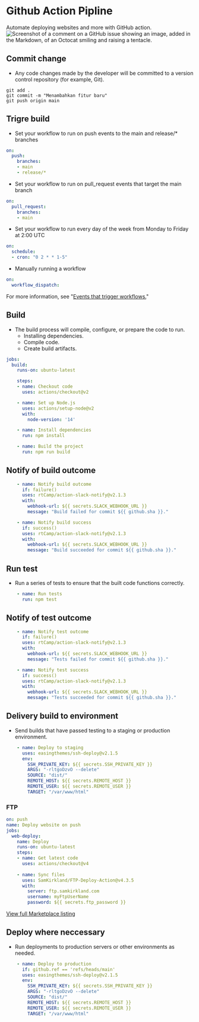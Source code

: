 # Github Action Pipline
Automate deploying websites and more with GitHub action.
![Screenshot of a comment on a GitHub issue showing an image, added in the Markdown, of an Octocat smiling and raising a tentacle.](https://images.spiceworks.com/wp-content/uploads/2022/04/01113504/74-1.png)

## Commit change
- Any code changes made by the developer will be committed to a version control repository (for example, Git).
``` shell
git add .
git commit -m "Menambahkan fitur baru"
git push origin main
```
## Trigre build
- Set your workflow to run on push events to the main and release/* branches
``` yml
on:
  push:
    branches:
    - main
    - release/*
```
- Set your workflow to run on pull_request events that target the main branch
``` yml
on:
  pull_request:
    branches:
    - main
```
- Set your workflow to run every day of the week from Monday to Friday at 2:00 UTC
``` yml
on:
  schedule:
  - cron: "0 2 * * 1-5"
```
- Manually running a workflow
``` yml
on:
  workflow_dispatch:
```
For more information, see "[Events that trigger workflows.](https://docs.github.com/en/actions/using-workflows#manually-running-a-workflow)"
## Build
- The build process will compile, configure, or prepare the code to run.
  - Installing dependencies.
  - Compile code.
  - Create build artifacts.
``` yml
jobs:
  build:
    runs-on: ubuntu-latest

    steps:
    - name: Checkout code
      uses: actions/checkout@v2

    - name: Set up Node.js
      uses: actions/setup-node@v2
      with:
        node-version: '14'

    - name: Install dependencies
      run: npm install

    - name: Build the project
      run: npm run build
```
## Notify of build outcome
``` yml
    - name: Notify build outcome
      if: failure()
      uses: rtCamp/action-slack-notify@v2.1.3
      with:
        webhook-url: ${{ secrets.SLACK_WEBHOOK_URL }}
        message: "Build failed for commit ${{ github.sha }}."
```
``` yml
    - name: Notify build success
      if: success()
      uses: rtCamp/action-slack-notify@v2.1.3
      with:
        webhook-url: ${{ secrets.SLACK_WEBHOOK_URL }}
        message: "Build succeeded for commit ${{ github.sha }}."
```
## Run test 
- Run a series of tests to ensure that the built code functions correctly.
``` yml
    - name: Run tests
      run: npm test
```
## Notify of test outcome
``` yml
    - name: Notify test outcome
      if: failure()
      uses: rtCamp/action-slack-notify@v2.1.3
      with:
        webhook-url: ${{ secrets.SLACK_WEBHOOK_URL }}
        message: "Tests failed for commit ${{ github.sha }}."
```
``` yml
    - name: Notify test success
      if: success()
      uses: rtCamp/action-slack-notify@v2.1.3
      with:
        webhook-url: ${{ secrets.SLACK_WEBHOOK_URL }}
        message: "Tests succeeded for commit ${{ github.sha }}."
```
## Delivery build to environment
- Send builds that have passed testing to a staging or production environment.
``` yml
    - name: Deploy to staging
      uses: easingthemes/ssh-deploy@v2.1.5
      env:
        SSH_PRIVATE_KEY: ${{ secrets.SSH_PRIVATE_KEY }}
        ARGS: "-rltgoDzvO --delete"
        SOURCE: "dist/"
        REMOTE_HOST: ${{ secrets.REMOTE_HOST }}
        REMOTE_USER: ${{ secrets.REMOTE_USER }}
        TARGET: "/var/www/html"
```
### FTP
``` yml
on: push
name: Deploy website on push
jobs:
  web-deploy:
    name: Deploy
    runs-on: ubuntu-latest
    steps:
    - name: Get latest code
      uses: actions/checkout@v4
    
    - name: Sync files
      uses: SamKirkland/FTP-Deploy-Action@v4.3.5
      with:
        server: ftp.samkirkland.com
        username: myFtpUserName
        password: ${{ secrets.ftp_password }}
```
[View full Marketplace listing](https://github.com/marketplace/actions/ftp-deploy)

## Deploy where neccessary
- Run deployments to production servers or other environments as needed.
``` yml
    - name: Deploy to production
      if: github.ref == 'refs/heads/main'
      uses: easingthemes/ssh-deploy@v2.1.5
      env:
        SSH_PRIVATE_KEY: ${{ secrets.SSH_PRIVATE_KEY }}
        ARGS: "-rltgoDzvO --delete"
        SOURCE: "dist/"
        REMOTE_HOST: ${{ secrets.REMOTE_HOST }}
        REMOTE_USER: ${{ secrets.REMOTE_USER }}
        TARGET: "/var/www/html"
```

